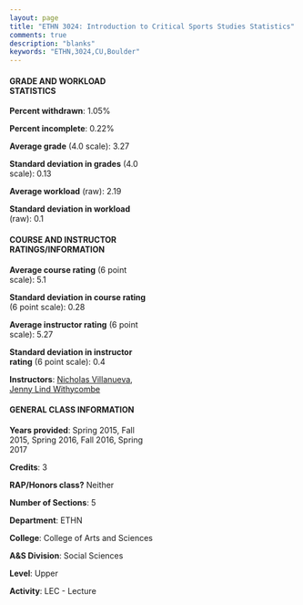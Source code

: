 ```yaml
---
layout: page
title: "ETHN 3024: Introduction to Critical Sports Studies Statistics"
comments: true
description: "blanks"
keywords: "ETHN,3024,CU,Boulder"
---
```

<head>
<script src="https://ajax.googleapis.com/ajax/libs/jquery/2.1.3/jquery.min.js"></script>
<script src="https://dl.dropboxusercontent.com/s/pc42nxpaw1ea4o9/highcharts.js?dl=0"></script>
<!-- <script src="../assets/js/highcharts.js"></script> -->
<style type="text/css">@font-face {
	font-family: "Bebas Neue";
	src: url(https://www.filehosting.org/file/details/544349/BebasNeue Regular.otf) format("opentype");
	}
	h1.Bebas { 
		font-family: "Bebas Neue", Verdana, Tahoma;
	}
</style>
</head>
<body>
	<div id="container" style="float: right; width: 45%; height: 88%; margin-left: 2.5%; margin-right: 2.5%;"></div>
	<script language="JavaScript">
		$(document).ready(function() {
		var chart = {type: 'column'};
		var title = {text: 'Grade Distribution'};
		var xAxis = {categories: ['A','B','C','D','F'],crosshair: true};
		var yAxis = {min: 0,title: {text: 'Percentage'}};
		var tooltip = {headerFormat: '<center><b><span style="font-size:20px">{point.key}</span></b></center>',
		               pointFormat: '<td style="padding:0"><b>{point.y:.1f}%</b></td>',
		               footerFormat: '</table>',shared: true,useHTML: true};
		var plotOptions = {column: {pointPadding: 0.0,borderWidth: 0}};  
		var credits = {enabled: false};var series= [{name: 'Percent',data: [49.8,34.76,12.63,1.96,0.85,]}];
		var json = {};
		json.chart = chart;
		json.title = title;
		json.tooltip = tooltip;
		json.xAxis = xAxis;
		json.yAxis = yAxis;  
		json.series = series;
		json.plotOptions = plotOptions;  
		json.credits = credits;
		$('#container').highcharts(json);
	});
	</script>
</body>
			   
#### GRADE AND WORKLOAD STATISTICS

**Percent withdrawn**: 1.05%

**Percent incomplete**: 0.22%

**Average grade** (4.0 scale): 3.27

**Standard deviation in grades** (4.0 scale): 0.13

**Average workload** (raw): 2.19

**Standard deviation in workload** (raw): 0.1

#### COURSE AND INSTRUCTOR RATINGS/INFORMATION

**Average course rating** (6 point scale): 5.1

**Standard deviation in course rating** (6 point scale): 0.28

**Average instructor rating** (6 point scale): 5.27

**Standard deviation in instructor rating** (6 point scale): 0.4

**Instructors**: <a href='../../instructors/Nicholas_Villanueva'>Nicholas Villanueva</a>, <a href='../../instructors/Jenny_Lind_Withycombe'>Jenny Lind Withycombe</a>

#### GENERAL CLASS INFORMATION

**Years provided**: Spring 2015, Fall 2015, Spring 2016, Fall 2016, Spring 2017

**Credits**: 3

**RAP/Honors class?** Neither

**Number of Sections**: 5

**Department**: ETHN

**College**: College of Arts and Sciences

**A&S Division**: Social Sciences

**Level**: Upper

**Activity**: LEC - Lecture
